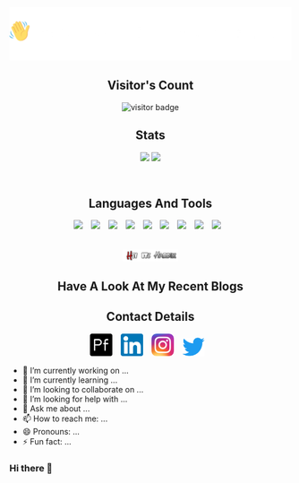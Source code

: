 <p align = "center"><img src="Hello-World-white.png"></p>
<h2 align="center"><b>Visitor's Count</b></h2>
<p align="center"><img src="https://profile-counter.glitch.me/%7BHardikShah04%7D/count.svg" alt="visitor badge"/></p>
<h2 align="center"><b>Stats</b></h2>
<p align="center">
<img src="https://github-readme-stats.vercel.app/api?username=HardikShah563&count_private=true&show_icons=true&&theme=chartreuse-dark&include_all_commits=true" width = "45%">
<img src="https://github-readme-streak-stats.herokuapp.com?user=HardikShah563&theme=chartreuse-dark" width = "45%">
</p>
<br>
<h2 align="center"><b>Languages And Tools</b></h2>

<div align="center">
<!--   <img src="https://img.shields.io/badge/Node.js-35495E?style=for-the-badge&logo=nodedotjs&logoColor=4FC08D" /> &ensp; -->
<!--   <img src="https://img.shields.io/badge/Express-38352A?style=for-the-badge&logo=express&logoColor=4FC08D" /> &ensp; -->
  <img src="https://img.shields.io/badge/-C-0769AD?style=for-the-badge&logo=c&logoColor=fefefe&labelColor=101010" /> &ensp;
  <img src="https://img.shields.io/badge/-C++-38352A?style=for-the-badge&logo=cplusplus&logoColor=98b982&labelColor=101010" /> &ensp;
  <img src="https://img.shields.io/badge/-Python-d1a01f?style=for-the-badge&logo=python&logoColor=98b982&labelColor=101010" /> &ensp;
  <img src="https://img.shields.io/badge/-Javascript-d1a01f?style=for-the-badge&logo=javascript&logoColor=d1a01f&labelColor=101010" /> &ensp;
  <img src="https://img.shields.io/badge/-HTML-e34F26?style=for-the-badge&logo=html5&logoColor=e34f26&labelColor=101010" /> &ensp;
  <img src="https://img.shields.io/badge/-CSS-0769AD?style=for-the-badge&logo=css3&logoColor=0769AD&labelColor=101010" /> &ensp;
  <img src="https://img.shields.io/badge/Bootstrap-563D7C?style=for-the-badge&logo=bootstrap&logoColor=fefefe&labelColor=101010" /> &ensp;
  <img src="https://img.shields.io/badge/React-563D7C?style=for-the-badge&logo=react&logoColor=61DAFB&labelColor=101010" /> &ensp;
  <img src="https://img.shields.io/badge/-Premiere Pro-d1a01f?style=for-the-badge&logo=adobepremierepro&logoColor=98b982&labelColor=101010" /> &ensp;
<!--   <img src="https://img.shields.io/badge/MongoDB-c58545?style=for-the-badge&logo=mongodb&logoColor=green&labelColor=101010" /> &ensp; -->
<!--   <img src="https://img.shields.io/badge/Meteor-5B665B?style=for-the-badge&logo=meteor&logoColor=green" /> &ensp; -->
<!--   <img src="https://img.shields.io/badge/Firebase-c58545?style=for-the-badge&logo=firebase&logoColor=F1E715&labelColor=101010" /> &ensp; -->
</div>
<br>
<br>
<div align = "center">
  <a target="_blank" href="https://hey-its-hardik.blogspot.com/"><img src = "Logo2.png" width = "20%"></a>
  <h2 align="center"><b>Have A Look At My Recent Blogs</b></h2>
</div>

<div align = "center">
  <h2 align="center"><b>Contact Details</b></h2>
  <a target="_blank" href="https://hey-its-hardik.blogspot.com/"><img src = "portfolio.png" width = "40px"></a> &ensp;
  <a target="_blank" href="https://hey-its-hardik.blogspot.com/"><img src = "linkedin.png" width = "40px"></a> &ensp;
  <a target="_blank" href="https://hey-its-hardik.blogspot.com/"><img src = "insta.png" width = "40px"></a> &ensp;
  <a target="_blank" href="https://hey-its-hardik.blogspot.com/"><img src = "twitter.png" width = "40px"></a> &ensp;
</div>

- 🔭 I’m currently working on ...
- 🌱 I’m currently learning ...
- 👯 I’m looking to collaborate on ...
- 🤔 I’m looking for help with ...
- 💬 Ask me about ...
- 📫 How to reach me: ...
- 😄 Pronouns: ...
- ⚡ Fun fact: ...

### Hi there 👋
